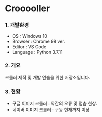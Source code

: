 # Crooooller

### 1. 개발환경

* OS : Windows 10
* Browser : Chrome 98 ver.
* Editor : VS Code
* Language : Python 3.7.11

### 2. 개요
크롤러 제작 및 개발 연습을 위한 저장소입니다.

### 3. 현황
* 구글 이미지 크롤러 : 약간의 오류 및 멈춤 현상.
* 네이버 이미지 크롤러 : 구동 현재까지 이상 
